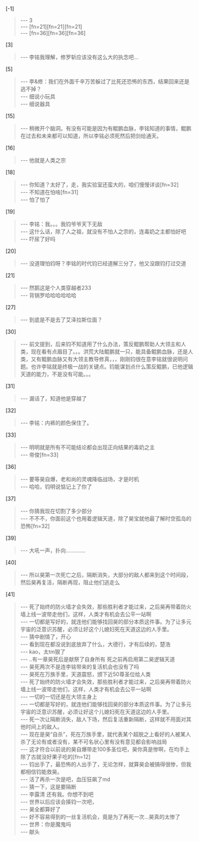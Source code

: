 
[-1] 
>--- 3<br>
>--- [fn=21][fn=21][fn=21]<br>
>--- [fn=36][fn=36][fn=36]<br>

[3] 
>--- 李铭我理解，修罗斩应该没有这么大的执念吧…<br>

[5] 
>--- 李&修：我们在外面千辛万苦躲过了比死还恐怖的东西，结果回来还是逃不掉？<br>
>--- 细说小玩具<br>
>--- 细说器具<br>

[15] 
>--- 稍微开个脑洞。有没有可能是因为有鲲鹏血脉，李铭知道的事情，鲲鹏在过去和未来都可以知道，所以李铭必须死然后把剑给通天。<br>

[16] 
>--- 他就是人类之宗<br>

[18] 
>--- 你知道？太好了，走，我实验室还蛮大的，咱们慢慢详谈[fn=32]<br>
>--- 不知道在怕啥[fn=31]<br>
>--- 怕了怕了<br>

[19] 
>--- 李铭：我。。。我钧爷爷天下无敌<br>
>--- 这什么话，除了人之祖，就没有不怕人之宗的，连毒奶之主都怕好吧<br>
>--- 吓尿了好吗<br>

[20] 
>--- 没道理怕钧呀？李铭的时代钧已经道解三分了，他又没跟钧打过交道<br>

[21] 
>--- 然鹅这是个人类穿越者233<br>
>--- 背锅罗哈哈哈哈哈哈<br>

[27] 
>--- 到底是不是去了艾泽拉斯位面？<br>

[30] 
>--- 前文提到，后来钧不知道用了什么办法，策反鲲鹏帮助人大领主和人类，现在看有点眉目了。。。洪荒大陆鲲鹏就一只，能具备鲲鹏血脉，还是人类，又有鲲鹏血脉又有大领主教导修真，，，刚刚钧很在意李铭就很说明问题。也许李铭就是终极一战的关键点。钧能谋划点什么策反鲲鹏，已他逻辑天道的能力，不是没有可能。。。<br>

[31] 
>--- 漏话了，知道他是穿越了<br>

[32] 
>--- 李铭：内裤的颜色保住了。<br>

[33] 
>--- 明明就是所有不可能结论都会出现正向结果的毒奶之主<br>
>--- 帝俊[fn=33]<br>

[36] 
>--- 要等昊自爆，老和尚的灵魂降临战场，才是时机<br>
>--- 哈哈，钧明说惦记上了你了<br>

[37] 
>--- 你猜我现在切割了多少部分<br>
>--- 不不不，你面前这个也用着逻辑天道，除了昊宝就他最了解时空孤岛的恐怖[fn=32]<br>

[39] 
>--- 大吼一声，扑向.............<br>

[40] 
>--- 所以昊第一次死亡之后，隔断消失，大部分的敌人都来到这个时间段，然后昊再复活，隔断再现，阻止他们逃走么<br>

[41] 
>--- 死了始终的防火墙才会失效，那些胜利者才能过来，之后昊再带着防火墙上线一波带走他们，这样，人类才有机会去公平一站啊<br>
>--- 一切都是写好的，就连他们能够找回昊的部分本质这件事。为了让多元宇宙的泛意识苏醒，必须让好这个儿媳妇死在天道这边的人手里。<br>
>--- 猜中剧情了，开心<br>
>--- 看到现在都没说到底放弃了什么，大德行，才有后续的，楚浩<br>
>--- kao，太tm狠了<br>
>--- ..有一章昊死后是献祭了自身所有 
死之前再启用第二昊逻辑天道<br>
>--- 昊死两次不是连李铭带来的复活机会也没有了吗<br>
>--- 昊死在万族手里，天道震怒，颁下近50尊圣位给人类<br>
>--- 死了始终的防火墙才会失效，那些胜利者才能过来，之后昊再带着防火墙上线一波带走他们，这样，人类才有机会去公平一站啊<br>
>--- 一切的一切还是在大领主身上<br>
>--- 一切都是写好的，就连他们能够找回昊的部分本质这件事。为了让多元宇宙的泛意识苏醒，必须让好这个儿媳妇死在天道这边的人手里。<br>
>--- 死一次让隔断消失，敌人下场，然后复活重新隔断，这样就不用面对其他时间上的敌人。<br>
>--- 现在是昊“自杀”，死在万族手里，就代表某个超脱之上看好的人被某人杀了无论有或者没有，某不可名状心里有没有意见都会影响战局<br>
>--- 这才符合以前说的昊自爆带走100多圣位吧，昊你真是惨啊，在均手上除了古就没好果子吃的[fn=12]<br>
>--- 钧出手了，最恐怖的人出手了，无论怎样，就算昊会被搞得很惨，但我都相信钧能救昊。<br>
>--- 活了再杀一次是吧，血压狂飙了md<br>
>--- 猜一下，这是要隔断<br>
>--- 李露清 还有我。你想不到吧<br>
>--- 世界以后应该会揍钧一次吧，<br>
>--- 昊全都算好了<br>
>--- 好不容易得到的一丝复活机会，竟是为了再死一次…昊真的太惨了<br>
>--- 世界：你是魔鬼吗<br>
>--- 献头<br>
